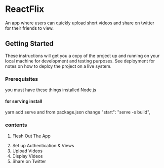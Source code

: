 # ReactFlix
An app where users can quickly upload short videos and share on twitter for their friends to view.

## Getting Started
These instructions will get you a copy of the project up and running on your local machine for development and testing purposes. See deployment for notes on how to deploy the project on a live system.

### Prerequisites
you must have these things installed 
Node.js

#### for serving install 
yarn add serve
and from package.json change "start": "serve -s build",

### contents
1) Flesh Out The App
2. Set up Authentication & Views
3. Upload Videos
4. Display Videos
5. Share on Twitter
